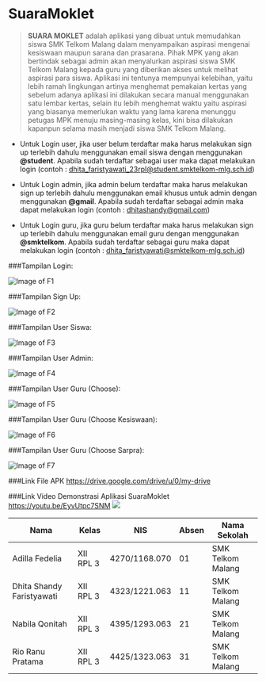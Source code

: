 # SuaraMoklet


> **SUARA MOKLET** adalah aplikasi yang dibuat untuk memudahkan siswa SMK Telkom Malang dalam menyampaikan aspirasi mengenai kesiswaan maupun sarana dan prasarana. Pihak MPK yang akan bertindak sebagai admin akan menyalurkan aspirasi siswa SMK Telkom Malang kepada guru yang diberikan akses untuk melihat aspirasi para siswa. Aplikasi ini tentunya mempunyai kelebihan, yaitu lebih ramah lingkungan artinya menghemat pemakaian kertas yang sebelum adanya aplikasi ini dilakukan secara manual menggunakan satu lembar kertas, selain itu lebih menghemat waktu yaitu aspirasi yang biasanya memerlukan waktu yang lama karena menunggu petugas MPK menuju masing-masing kelas, kini bisa dilakukan kapanpun selama masih menjadi siswa SMK Telkom Malang.

* Untuk Login user, jika user belum terdaftar maka harus melakukan sign up terlebih dahulu menggunakan email siswa dengan menggunakan **@student**. Apabila sudah terdaftar sebagai user maka dapat melakukan login (contoh : dhita_faristyawati_23rpl@student.smktelkom-mlg.sch.id)

* Untuk Login admin, jika admin belum terdaftar maka harus melakukan sign up terlebih dahulu menggunakan email khusus untuk admin dengan menggunakan **@gmail**. Apabila sudah terdaftar sebagai admin maka dapat melakukan login (contoh : dhitashandy@gmail.com)

* Untuk Login guru, jika guru belum terdaftar maka harus melakukan sign up terlebih dahulu menggunakan email guru dengan menggunakan **@smktelkom**. Apabila sudah terdaftar sebagai guru maka dapat melakukan login (contoh : dhita_faristyawati@smktelkom-mlg.sch.id)


###Tampilan Login:

![Image of F1](https://github.com/AdillaFLR/SuaraMoklet/blob/master/WhatsApp%20Image%202016-12-07%20at%2011.58.13%20PM.jpeg)

###Tampilan Sign Up:

![Image of F2](https://github.com/AdillaFLR/SuaraMoklet/blob/master/WhatsApp%20Image%202016-12-07%20at%2011.58.10%20PM%20(1).jpeg)

###Tampilan User Siswa:

![Image of F3](https://github.com/AdillaFLR/SuaraMoklet/blob/master/WhatsApp%20Image%202016-12-07%20at%2011.58.12%20PM%20(1).jpeg)

###Tampilan User Admin:

![Image of F4](https://github.com/AdillaFLR/SuaraMoklet/blob/master/WhatsApp%20Image%202016-12-07%20at%2011.58.11%20PM.jpeg)

###Tampilan User Guru (Choose):

![Image of F5](https://github.com/AdillaFLR/SuaraMoklet/blob/master/WhatsApp%20Image%202016-12-07%20at%2011.58.10%20PM.jpeg)

###Tampilan User Guru (Choose Kesiswaan):

![Image of F6](https://github.com/AdillaFLR/SuaraMoklet/blob/master/WhatsApp%20Image%202016-12-07%20at%2011.58.09%20PM.jpeg)

###Tampilan User Guru (Choose Sarpra):

![Image of F7](https://github.com/AdillaFLR/SuaraMoklet/blob/master/WhatsApp%20Image%202016-12-07%20at%2011.58.12%20PM.jpeg)



###Link File APK https://drive.google.com/drive/u/0/my-drive


###Link Video Demonstrasi Aplikasi SuaraMoklet https://youtu.be/EyvUtpc7SNM
<a href="https://youtu.be/EyvUtpc7SNM"><img src="https://github.com/AdillaFLR/SuaraMoklet/blob/master/WhatsApp%20Image%202016-12-07%20at%2011.58.13%20PM.jpeg"/></a>


**Nama** | **Kelas** | **NIS** | **Absen** | **Nama Sekolah**
------------ | ------------- | ------------ | ------------ | -------------
Adilla Fedelia | XII RPL 3 | 4270/1168.070 | 01 | SMK Telkom Malang
Dhita Shandy Faristyawati | XII RPL 3 | 4323/1221.063 | 11 | SMK Telkom Malang
Nabila Qonitah | XII RPL 3 | 4395/1293.063 | 21 | SMK Telkom Malang
Rio Ranu Pratama | XII RPL 3 | 4425/1323.063 | 31 | SMK Telkom Malang
